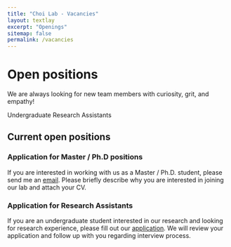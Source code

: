 ```yaml
---
title: "Choi Lab - Vacancies"
layout: textlay
excerpt: "Openings"
sitemap: false
permalink: /vacancies
---
```


# Open positions

We are always looking for new team members with curiosity, grit, and empathy! 

Undergraduate Research Assistants

## Current open positions

### Application for Master / Ph.D positions

If you are interested in working with us as a Master / Ph.D. student, please send me an [email](mailto:koeun@vt.edu). Please briefly describe why you are interested in joining our lab and attach your CV. 


### Application for Research Assistants

If you are an undergraduate student interested in our research and looking for research experience, please fill out our [application](https://goo.gl/forms/zkxeYU0viXr62Bui1). We will review your application and follow up with you regarding interview process.  

